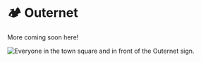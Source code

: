 # 🏕️ Outernet

More coming soon here!

![Everyone in the town square and in front of the Outernet sign.](https://github.com/hackclub/outernet/assets/39828164/368eac86-3c39-4842-be2c-1436a6db6f07)
